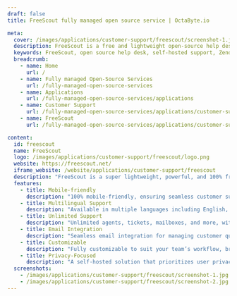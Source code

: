 ```yaml
---
draft: false
title: FreeScout fully managed open source service | OctaByte.io

meta:
  cover: /images/applications/customer-support/freescout/screenshot-1.jpg
  description: FreeScout is a free and lightweight open-source help desk and shared inbox solution, offering an easy-to-use, self-hosted alternative to Zendesk and HelpScout. Enjoy privacy, control, and seamless integrations.
  keywords: FreeScout, open source help desk, self-hosted support, Zendesk alternative, HelpScout clone, PHP help desk, customer support software, shared inbox, free help desk solution, open-source support platform, ticket management, email integration, multilingual support
  breadcrumb:
    - name: Home
      url: /
    - name: Fully managed Open-Source Services
      url: /fully-managed-open-source-services
    - name: Applications
      url: /fully-managed-open-source-services/applications
    - name: Customer Support
      url: /fully-managed-open-source-services/applications/customer-support
    - name: FreeScout
      url: /fully-managed-open-source-services/applications/customer-support/freescout

content:
  id: freescout
  name: FreeScout
  logo: /images/applications/customer-support/freescout/logo.png
  website: https://freescout.net/
  iframe_website: /website/applications/customer-support/freescout
  description: "FreeScout is a super lightweight, powerful, and 100% free open-source help desk and shared inbox solution. Built with the PHP Laravel framework, FreeScout is a self-hosted alternative to popular platforms like Zendesk and HelpScout. With FreeScout, you can manage customer support tickets, provide an organized shared inbox for your team, and offer a seamless support experience—all without compromising privacy or locking yourself into a service you don’t control. Enjoy a feature-rich help desk solution that gives you complete control, perfect for small and medium businesses looking for an affordable, customizable, and privacy-focused customer support system."
  features:
    - title: Mobile-friendly
      description: "100% mobile-friendly, ensuring seamless customer support on-the-go."
    - title: Multilingual Support
      description: "Available in multiple languages including English, Croatian, Danish, Dutch, French, German, Japanese, Italian, Polish, Portuguese, Russian, Spanish, Slovak, and Swedish."
    - title: Unlimited Support
      description: "Unlimited agents, tickets, mailboxes, and more, without restrictions on scalability."
    - title: Email Integration
      description: "Seamless email integration for managing customer queries directly from your inbox."
    - title: Customizable
      description: "Fully customizable to suit your team’s workflow, branding, and specific needs."
    - title: Privacy-Focused
      description: "A self-hosted solution that prioritizes user privacy, giving you full control over your data and security."
  screenshots:
    - /images/applications/customer-support/freescout/screenshot-1.jpg
    - /images/applications/customer-support/freescout/screenshot-2.jpg
---
```


